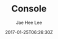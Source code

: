 ---
title: "Console"
github: https://github.com/jaehee0113/console
demo: https://jaehee0113.github.io/console
author: Jae Hee Lee
draft: true
ssg:
  - Jekyll
cms:
  - No Cms
date: 2017-01-25T06:26:30Z
github_branch: master
---